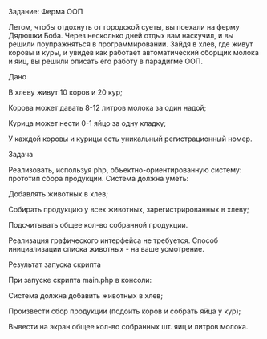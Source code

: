 Задание: Ферма ООП

Летом, чтобы отдохнуть от городской суеты, вы поехали на ферму Дядюшки Боба. Через несколько дней отдых вам наскучил, и вы решили поупражняться в программировании. Зайдя в хлев, где живут коровы и куры, и увидев как работает автоматический сборщик молока и яиц, вы решили описать его работу в парадигме ООП.

Дано

В хлеву живут 10 коров и 20 кур;

Корова может давать 8-12 литров молока за один надой;

Курица может нести 0-1 яйцо за одну кладку;

У каждой коровы и курицы есть уникальный регистрационный номер.

Задача

Реализовать, используя php, объектно-ориентированную систему: прототип сбора продукции.  Система должна уметь:

Добавлять животных в хлев;

Собирать продукцию у всех животных, зарегистрированных в хлеву;

Подсчитывать общее кол-во собранной продукции.

Реализация графического интерфейса не требуется.   Способ инициализации списка животных - на ваше усмотрение.

Результат запуска скрипта

При запуске скрипта main.php в консоли:

Система должна добавить животных в хлев;

Произвести сбор продукции (подоить коров и собрать яйца у кур);

Вывести на экран общее кол-во собранных шт. яиц и литров молока.
